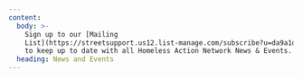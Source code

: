 ```yaml
---
content:
  body: >-
    Sign up to our [Mailing
    List](https://streetsupport.us12.list-manage.com/subscribe?u=da9a1d4bb2b1a69a981456972&id=3c6ae13085)
    to keep up to date with all Homeless Action Network News & Events.
  heading: News and Events
---
```


